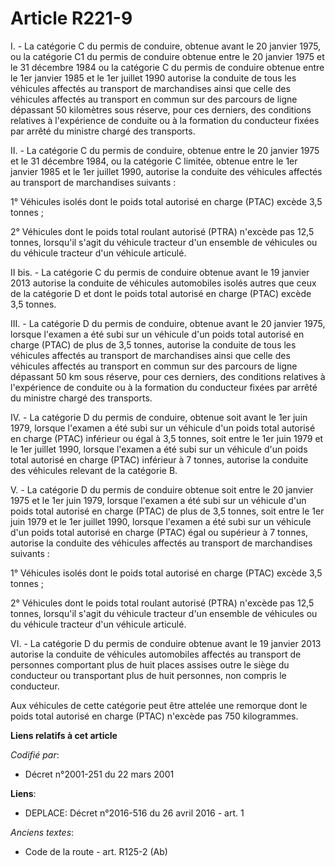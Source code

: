 # Article R221-9

I. - La catégorie C du permis de conduire, obtenue avant le 20 janvier 1975, ou la catégorie C1 du permis de conduire obtenue
entre le 20 janvier 1975 et le 31 décembre 1984 ou la catégorie C du permis de conduire obtenue entre le 1er janvier 1985 et
le 1er juillet 1990 autorise la conduite de tous les véhicules affectés au transport de marchandises ainsi que celle des
véhicules affectés au transport en commun sur des parcours de ligne dépassant 50 kilomètres sous réserve, pour ces derniers,
des conditions relatives à l'expérience de conduite ou à la formation du conducteur fixées par arrêté du ministre chargé des
transports. 

II. - La catégorie C du permis de conduire, obtenue entre le 20 janvier 1975 et le 31 décembre 1984, ou la catégorie C
limitée, obtenue entre le 1er janvier 1985 et le 1er juillet 1990, autorise la conduite des véhicules affectés au transport
de marchandises suivants :

1° Véhicules isolés dont le poids total autorisé en charge (PTAC) excède 3,5 tonnes ;

2° Véhicules dont le poids total roulant autorisé (PTRA) n'excède pas 12,5 tonnes, lorsqu'il s'agit du véhicule tracteur d'un
ensemble de véhicules ou du véhicule tracteur d'un véhicule articulé.

II bis. - La catégorie C du permis de conduire obtenue avant le 19 janvier 2013 autorise la conduite de véhicules automobiles
isolés autres que ceux de la catégorie D et dont le poids total autorisé en charge (PTAC) excède 3,5 tonnes. 

III. - La catégorie D du permis de conduire, obtenue avant le 20 janvier 1975, lorsque l'examen a été subi sur un véhicule
d'un poids total autorisé en charge (PTAC) de plus de 3,5 tonnes, autorise la conduite de tous les véhicules affectés au
transport de marchandises ainsi que celle des véhicules affectés au transport en commun sur des parcours de ligne dépassant
50 km sous réserve, pour ces derniers, des conditions relatives à l'expérience de conduite ou à la formation du conducteur
fixées par arrêté du ministre chargé des transports.

IV. - La catégorie D du permis de conduire, obtenue soit avant le 1er juin 1979, lorsque l'examen a été subi sur un véhicule
d'un poids total autorisé en charge (PTAC) inférieur ou égal à 3,5 tonnes, soit entre le 1er juin 1979 et le 1er juillet
1990, lorsque l'examen a été subi sur un véhicule d'un poids total autorisé en charge (PTAC) inférieur à 7 tonnes, autorise
la conduite des véhicules relevant de la catégorie B.

V. - La catégorie D du permis de conduire obtenue soit entre le 20 janvier 1975 et le 1er juin 1979, lorsque l'examen a été
subi sur un véhicule d'un poids total autorisé en charge (PTAC) de plus de 3,5 tonnes, soit entre le 1er juin 1979 et le 1er
juillet 1990, lorsque l'examen a été subi sur un véhicule d'un poids total autorisé en charge (PTAC) égal ou supérieur à 7
tonnes, autorise la conduite des véhicules affectés au transport de marchandises suivants :

1° Véhicules isolés dont le poids total autorisé en charge (PTAC) excède 3,5 tonnes ;

2° Véhicules dont le poids total roulant autorisé (PTRA) n'excède pas 12,5 tonnes, lorsqu'il s'agit du véhicule tracteur d'un
ensemble de véhicules ou du véhicule tracteur d'un véhicule articulé.

VI. - La catégorie D du permis de conduire obtenue avant le 19 janvier 2013 autorise la conduite de véhicules automobiles
affectés au transport de personnes comportant plus de huit places assises outre le siège du conducteur ou transportant plus
de huit personnes, non compris le conducteur.

Aux véhicules de cette catégorie peut être attelée une remorque dont le poids total autorisé en charge (PTAC) n'excède pas
750 kilogrammes.

**Liens relatifs à cet article**

_Codifié par_:

  - Décret n°2001-251 du 22 mars 2001

**Liens**:

  - DEPLACE: Décret n°2016-516 du 26 avril 2016 - art. 1

_Anciens textes_:

  - Code de la route - art. R125-2 (Ab)
